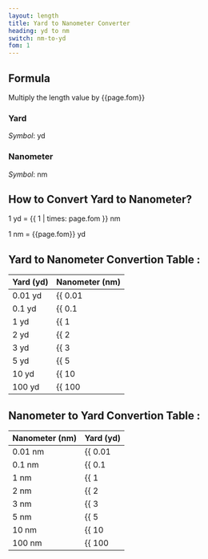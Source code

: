 ```yaml
---
layout: length
title: Yard to Nanometer Converter
heading: yd to nm
switch: nm-to-yd
fom: 1
---
```


## Formula
Multiply the length value by {{page.fom}}

### Yard
*Symbol*: yd

### Nanometer
*Symbol*: nm

## How to Convert Yard to Nanometer?
1 yd = {{ 1 | times: page.fom }} nm

1 nm = {{page.fom}} yd

## Yard to Nanometer Convertion Table :

| Yard (yd) | Nanometer (nm) |
| ---- | ---- |
| 0.01 yd | {{ 0.01 | times: page.fom | round: 5 }} nm |
| 0.1 yd | {{ 0.1 | times: page.fom | round: 5 }} nm |
| 1 yd | {{ 1 | times: page.fom | round: 5 }} nm |
| 2 yd | {{ 2 | times: page.fom | round: 5 }} nm |
| 3 yd | {{ 3 | times: page.fom | round: 5 }} nm |
| 5 yd | {{ 5 | times: page.fom | round: 5 }} nm |
| 10 yd | {{ 10 | times: page.fom | round: 5 }} nm |
| 100 yd | {{ 100 | times: page.fom | round: 5 }} nm |

## Nanometer to Yard Convertion Table :

| Nanometer (nm) | Yard (yd) |
| ---- | ---- |
| 0.01 nm | {{ 0.01 | divided_by: page.fom | round: 5 }} yd |
| 0.1 nm | {{ 0.1 | divided_by: page.fom | round: 5 }} yd |
| 1 nm | {{ 1 | divided_by: page.fom | round: 5 }} yd |
| 2 nm | {{ 2 | divided_by: page.fom | round: 5 }} yd |
| 3 nm | {{ 3 | divided_by: page.fom | round: 5 }} yd |
| 5 nm | {{ 5 | divided_by: page.fom | round: 5 }} yd |
| 10 nm | {{ 10 | divided_by: page.fom | round: 5 }} yd |
| 100 nm | {{ 100 | divided_by: page.fom | round: 5 }} yd |

<script>
selectInput[6].selected = true
selectOutput[0].selected = true
</script>
